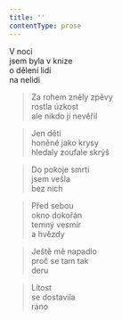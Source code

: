 ```yaml
---
title: ''
contentType: prose
---
```


  

V noci  
jsem byla v knize  
o dělení lidí  
na nelidi

> Za rohem zněly zpěvy  
> rostla úzkost  
> ale nikdo jí nevěřil

> Jen děti  
> honěné jako krysy  
> hledaly zoufale skrýš

> Do pokoje smrti  
> jsem vešla  
> bez nich

> Před sebou  
> okno dokořán  
> temný vesmír  
> a hvězdy

> Ještě mě napadlo  
> proč se tam tak  
> deru

> Lítost  
> se dostavila  
> ráno
